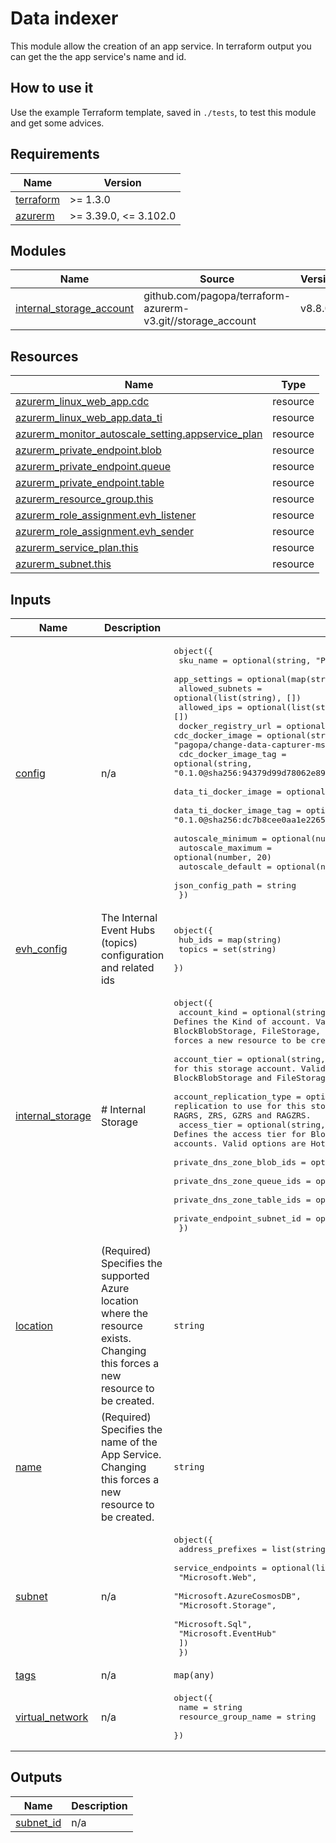 # Data indexer

This module allow the creation of an app service.
In terraform output you can get the the app service's name and id.

## How to use it
Use the example Terraform template, saved in `./tests`, to test this module and get some advices.

<!-- markdownlint-disable -->
<!-- BEGINNING OF PRE-COMMIT-TERRAFORM DOCS HOOK -->
## Requirements

| Name | Version |
|------|---------|
| <a name="requirement_terraform"></a> [terraform](#requirement\_terraform) | >= 1.3.0 |
| <a name="requirement_azurerm"></a> [azurerm](#requirement\_azurerm) | >= 3.39.0, <= 3.102.0 |

## Modules

| Name | Source | Version |
|------|--------|---------|
| <a name="module_internal_storage_account"></a> [internal\_storage\_account](#module\_internal\_storage\_account) | github.com/pagopa/terraform-azurerm-v3.git//storage_account | v8.8.0 |

## Resources

| Name | Type |
|------|------|
| [azurerm_linux_web_app.cdc](https://registry.terraform.io/providers/hashicorp/azurerm/latest/docs/resources/linux_web_app) | resource |
| [azurerm_linux_web_app.data_ti](https://registry.terraform.io/providers/hashicorp/azurerm/latest/docs/resources/linux_web_app) | resource |
| [azurerm_monitor_autoscale_setting.appservice_plan](https://registry.terraform.io/providers/hashicorp/azurerm/latest/docs/resources/monitor_autoscale_setting) | resource |
| [azurerm_private_endpoint.blob](https://registry.terraform.io/providers/hashicorp/azurerm/latest/docs/resources/private_endpoint) | resource |
| [azurerm_private_endpoint.queue](https://registry.terraform.io/providers/hashicorp/azurerm/latest/docs/resources/private_endpoint) | resource |
| [azurerm_private_endpoint.table](https://registry.terraform.io/providers/hashicorp/azurerm/latest/docs/resources/private_endpoint) | resource |
| [azurerm_resource_group.this](https://registry.terraform.io/providers/hashicorp/azurerm/latest/docs/resources/resource_group) | resource |
| [azurerm_role_assignment.evh_listener](https://registry.terraform.io/providers/hashicorp/azurerm/latest/docs/resources/role_assignment) | resource |
| [azurerm_role_assignment.evh_sender](https://registry.terraform.io/providers/hashicorp/azurerm/latest/docs/resources/role_assignment) | resource |
| [azurerm_service_plan.this](https://registry.terraform.io/providers/hashicorp/azurerm/latest/docs/resources/service_plan) | resource |
| [azurerm_subnet.this](https://registry.terraform.io/providers/hashicorp/azurerm/latest/docs/resources/subnet) | resource |

## Inputs

| Name | Description | Type | Default | Required |
|------|-------------|------|---------|:--------:|
| <a name="input_config"></a> [config](#input\_config) | n/a | <pre>object({<br>    sku_name                 = optional(string, "P0v3")<br>    app_settings             = optional(map(string), {})<br>    allowed_subnets          = optional(list(string), [])<br>    allowed_ips              = optional(list(string), [])<br>    docker_registry_url      = optional(string, "http://ghcr.io")<br>    cdc_docker_image         = optional(string, "pagopa/change-data-capturer-ms")<br>    cdc_docker_image_tag     = optional(string, "0.1.0@sha256:94379d99d78062e89353b45d6b463cd7bf80e24869b7d2d1a8b7cbf316fd07e4")<br>    data_ti_docker_image     = optional(string, "pagopa/data-ti-ms")<br>    data_ti_docker_image_tag = optional(string, "0.1.0@sha256:dc7b8cee0aa1e22658f61a0d5d19be44202f83f0533f35de2ef0eb87697cdb94")<br>    autoscale_minimum        = optional(number, 1)<br>    autoscale_maximum        = optional(number, 20)<br>    autoscale_default        = optional(number, 5)<br>    json_config_path         = string<br>  })</pre> | n/a | yes |
| <a name="input_evh_config"></a> [evh\_config](#input\_evh\_config) | The Internal Event Hubs (topics) configuration and related ids | <pre>object({<br>    hub_ids = map(string)<br>    topics  = set(string)<br>  })</pre> | n/a | yes |
| <a name="input_internal_storage"></a> [internal\_storage](#input\_internal\_storage) | # Internal Storage | <pre>object({<br>    account_kind               = optional(string, "StorageV2") # Defines the Kind of account. Valid options are BlobStorage, BlockBlobStorage, FileStorage, Storage and StorageV2. Changing this forces a new resource to be created. Defaults to Storage.<br>    account_tier               = optional(string, "Standard")  # Defines the Tier to use for this storage account. Valid options are Standard and Premium. For BlockBlobStorage and FileStorage accounts only Premium is valid.<br>    account_replication_type   = optional(string, "ZRS")       # Defines the type of replication to use for this storage account. Valid options are LRS, GRS, RAGRS, ZRS, GZRS and RAGZRS.<br>    access_tier                = optional(string, "Hot")       # Defines the access tier for BlobStorage, FileStorage and StorageV2 accounts. Valid options are Hot and Cool, defaults to Hot.<br>    private_dns_zone_blob_ids  = optional(list(string), [])<br>    private_dns_zone_queue_ids = optional(list(string), [])<br>    private_dns_zone_table_ids = optional(list(string), [])<br>    private_endpoint_subnet_id = optional(string, "")<br>  })</pre> | n/a | yes |
| <a name="input_location"></a> [location](#input\_location) | (Required) Specifies the supported Azure location where the resource exists. Changing this forces a new resource to be created. | `string` | `"northitaly"` | no |
| <a name="input_name"></a> [name](#input\_name) | (Required) Specifies the name of the App Service. Changing this forces a new resource to be created. | `string` | n/a | yes |
| <a name="input_subnet"></a> [subnet](#input\_subnet) | n/a | <pre>object({<br>    address_prefixes = list(string)<br>    service_endpoints = optional(list(string), [<br>      "Microsoft.Web",<br>      "Microsoft.AzureCosmosDB",<br>      "Microsoft.Storage",<br>      "Microsoft.Sql",<br>      "Microsoft.EventHub"<br>    ])<br>  })</pre> | n/a | yes |
| <a name="input_tags"></a> [tags](#input\_tags) | n/a | `map(any)` | n/a | yes |
| <a name="input_virtual_network"></a> [virtual\_network](#input\_virtual\_network) | n/a | <pre>object({<br>    name                = string<br>    resource_group_name = string<br>  })</pre> | n/a | yes |

## Outputs

| Name | Description |
|------|-------------|
| <a name="output_subnet_id"></a> [subnet\_id](#output\_subnet\_id) | n/a |
<!-- END OF PRE-COMMIT-TERRAFORM DOCS HOOK -->
